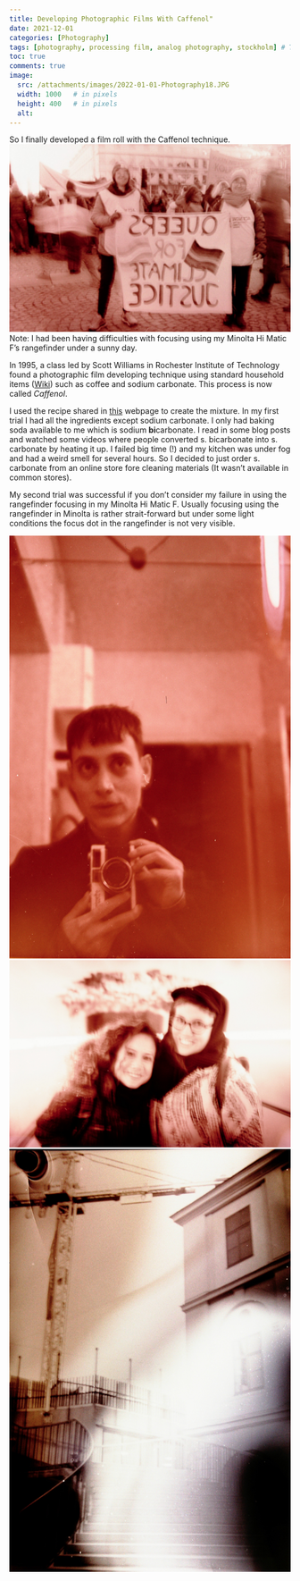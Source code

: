 ```yaml
---
title: Developing Photographic Films With Caffenol"
date: 2021-12-01
categories: [Photography]
tags: [photography, processing film, analog photography, stockholm] # TAG names should always be lowercase
toc: true
comments: true
image:
  src: /attachments/images/2022-01-01-Photography18.JPG
  width: 1000   # in pixels
  height: 400   # in pixels
  alt: 
---
```


So I finally developed a film roll with the Caffenol technique.
![Photo](/attachments/images/2021-12-01-Photography-Caffenol1.jpeg)
Note: I had been having difficulties with focusing using my Minolta Hi Matic F’s rangefinder under a sunny day.

In 1995, a class led by Scott Williams in Rochester Institute of Technology found a photographic film developing technique using standard household items ([Wiki](https://en.wikipedia.org/wiki/Caffenol)) such as coffee and sodium carbonate. This process is now called _Caffenol_.

I used the recipe shared in [this](https://caffenol.com.br/en/) webpage to create the mixture. In my first trial I had all the ingredients except sodium carbonate. I only had baking soda available to me which is sodium **bi**carbonate. I read in some blog posts and watched some videos where people converted s. bicarbonate into s. carbonate by heating it up. I failed big time (!) and my kitchen was under fog and had a weird smell for several hours. So I decided to just order s. carbonate from an online store fore cleaning materials (It wasn’t available in common stores).

My second trial was successful if you don’t consider my failure in using the rangefinder focusing in my Minolta Hi Matic F. Usually focusing using the rangefinder in Minolta is rather strait-forward but under some light conditions the focus dot in the rangefinder is not very visible.

![Photo](/attachments/images/2021-12-01-Photography-Caffenol2.jpeg)
![Photo](/attachments/images/2021-12-01-Photography-Caffenol3.jpeg)
![Photo](/attachments/images/2021-12-01-Photography-Caffenol4.jpeg)